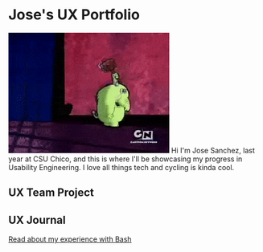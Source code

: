 # Jose's UX Portfolio
![Photo of Fred Fredburger](assets/fred-fredburger.gif)
Hi I'm Jose Sanchez, last year at CSU Chico, and this is where I'll be showcasing my progress in Usability Engineering. I love all things tech and cycling is kinda cool.
## UX Team Project


## UX Journal

[Read about my experience with Bash](j01/)
